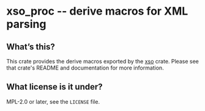 xso_proc -- derive macros for XML parsing
=========================================

What’s this?
------------

This crate provides the derive macros exported by the
[xso](https://crates.io/crates/xso) crate. Please see that crate's README and
documentation for more information.

What license is it under?
-------------------------

MPL-2.0 or later, see the `LICENSE` file.
